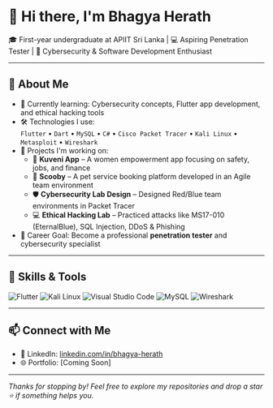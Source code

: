 # 👋 Hi there, I'm Bhagya Herath

🎓 First-year undergraduate at APIIT Sri Lanka | 💻 Aspiring Penetration Tester | 🔐 Cybersecurity & Software Development Enthusiast

---

## 🚀 About Me

- 🌱 Currently learning: Cybersecurity concepts, Flutter app development, and ethical hacking tools
- 🛠️ Technologies I use:  
  `Flutter` • `Dart` • `MySQL` • `C#` • `Cisco Packet Tracer` • `Kali Linux` • `Metasploit` • `Wireshark`  
- 📁 Projects I'm working on:
  - 🐾 **Kuveni App** – A women empowerment app focusing on safety, jobs, and finance
  - 🐶 **Scooby** – A pet service booking platform developed in an Agile team environment
  - 🛡️ **Cybersecurity Lab Design** – Designed Red/Blue team environments in Packet Tracer
  - 💻 **Ethical Hacking Lab** – Practiced attacks like MS17-010 (EternalBlue), SQL Injection, DDoS & Phishing
- 🎯 Career Goal: Become a professional **penetration tester** and cybersecurity specialist

---

## 🧠 Skills & Tools
![Flutter](https://img.shields.io/badge/Flutter-02569B?style=for-the-badge&logo=flutter&logoColor=white)
![Kali Linux](https://img.shields.io/badge/Kali_Linux-557C94?style=for-the-badge&logo=kalilinux&logoColor=white)
![Visual Studio Code](https://img.shields.io/badge/VS_Code-007ACC?style=for-the-badge&logo=visualstudiocode&logoColor=white)
![MySQL](https://img.shields.io/badge/MySQL-4479A1?style=for-the-badge&logo=mysql&logoColor=white)
![Wireshark](https://img.shields.io/badge/Wireshark-1679A7?style=for-the-badge&logo=wireshark&logoColor=white)

---

## 📫 Connect with Me
- 💼 LinkedIn: [linkedin.com/in/bhagya-herath](https://linkedin.com/in/your-profile)   
- 🌐 Portfolio: [Coming Soon]

---

_Thanks for stopping by! Feel free to explore my repositories and drop a star ⭐ if something helps you._

